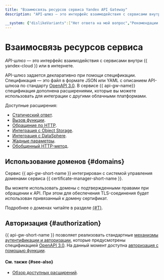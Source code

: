 ```yaml
---
title: "Взаимосвязь ресурсов сервиса Yandex API Gateway"
description: "API-шлюз — это интерфейс взаимодействия с сервисами внутри Yandex.Cloud или в интернете. API-шлюз задается декларативно при помощи спецификации. Спецификация — это файл в формате JSON или YAML с описанием API-шлюза по стандарту OpenAPI 3.0. В сервисе API Gateway спецификация дополнена расширениями, которые вы можете использовать для интеграции с другими облачными платформами."

__system: {"dislikeVariants":["Нет ответа на мой вопрос","Рекомендации не помогли","Содержание не соответсвует заголовку","Другое"]}
---
```



# Взаимосвязь ресурсов сервиса

_API-шлюз_ — это интерфейс взаимодействия с сервисами внутри {{ yandex-cloud }} или в интернете.

API-шлюз задается декларативно при помощи спецификации. Спецификация — это файл в формате JSON или YAML с описанием API-шлюза по стандарту  [OpenAPI 3.0](https://github.com/OAI/OpenAPI-Specification). В сервисе {{ api-gw-name}} спецификация дополнена расширениями, которые вы можете использовать для интеграции с другими облачными платформами.

Доступные расширения:
* [Статический ответ](../concepts/extensions/dummy.md).
* [Вызов функции](../concepts/extensions/cloud-functions.md).
* [Обращение по HTTP](../concepts/extensions/http.md).
* [Интеграция с Object Storage](../concepts/extensions/object-storage.md).
* [Интеграция с DataSphere](../concepts/extensions/datasphere.md).
* [Жадные параметры](../concepts/extensions/greedy-parameters.md).
* [Обобщенный HTTP-метод](../concepts/extensions/any-method.md).

## Использование доменов {#domains}

Сервис {{ api-gw-short-name }} интегрирован с системой управления доменами сервиса {{ certificate-manager-short-name }}. 

Вы можете использовать домены с подтвержденными правами при обращении к API. При этом для обеспечения TLS-соединения будет использован привязанный к домену сертификат.

Подробнее о доменах читайте в разделе [{#T}](../../certificate-manager/concepts/domains/services.md).

## Авторизация {#authorization}

{{ api-gw-short-name }} позволяет реализовать стандартные [механизмы аутентификации и авторизации](https://swagger.io/docs/specification/authentication/), которые предусмотрены спецификацией [OpenAPI 3.0](https://github.com/OAI/OpenAPI-Specification). На данный момент доступна [авторизация с помощью функции](../concepts/extensions/function-authorizer.md).
 
#### См. также {#see-also}

* [Обзор доступных расширений](extensions/index.md).
